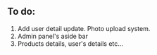 ## To do:
1. Add user detail update. Photo upload system.
2. Admin panel's aside bar
3. Products details, user's details
etc...